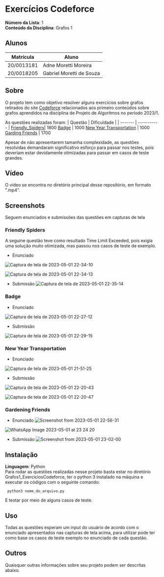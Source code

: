 # Exercícios Codeforce

**Número da Lista**: 1<br>
**Conteúdo da Disciplina**: Grafos 1<br>

## Alunos
|Matrícula | Aluno |
| -- | -- |
| 20/0013181  |  Adne Moretti Moreira |
| 20/0018205  |  Gabriel Moretti de Souza |

## Sobre 
O projeto tem como objetivo resolver alguns exercícios sobre grafos retirados do site [Codeforce](https://codeforces.com/) relacionados aos primeiro conteúdos sobre grafos aprendidos na disciplina de Projeto de Algoritmos no período 2023/1.

As questões realizadas foram: 
| Questão | Dificuldade | 
| ------- | ----------- | 
[Friendly_Spiders](https://codeforces.com/problemset/problem/1775/D)| 1800
[Badge](https://codeforces.com/contest/1020/problem/B)      |  1000
[New Year Transportation](https://codeforces.com/problemset/problem/500/A) | 1000
[Garding Friends](https://codeforces.com/contest/1822/problem/F) | 1700

Apesar de não apresentarem tamanha complexidade, as questões resolvidas demandaram significativo esforço para passar 
nos testes, pois deveriam estar devidamente otimizadas para passar em casos de teste grandes.

## Vídeo

O vídeo se encontra no diretório principal desse repositório, em formato ".mp4".

## Screenshots
Seguem enunciados e submissões das questões em capturas de tela

### Friendly Spiders
A seguine questão teve como resultado Time Limit Exceeded, pois exigia uma solução muito otimizada, mas passou nos casos de teste de exemplo. 

- Enunciado

![Captura de tela de 2023-05-01 22-34-10](https://user-images.githubusercontent.com/64036847/235561181-7d783d0f-a13a-4334-8555-03648ab9d4e1.png)

![Captura de tela de 2023-05-01 22-34-13](https://user-images.githubusercontent.com/64036847/235561201-258bfe19-a968-4c11-8a35-485c5ac2b435.png)

- Submissão
![Captura de tela de 2023-05-01 22-35-14](https://user-images.githubusercontent.com/64036847/235561244-7f602772-b03c-40f6-9a78-766546d322e5.png)

### Badge
- Enunciado 

![Captura de tela de 2023-05-01 22-27-12](https://user-images.githubusercontent.com/64036847/235561435-19094ed7-87b3-412b-821a-e24bdc8405c2.png)

- Submissão

![Captura de tela de 2023-05-01 22-29-15](https://user-images.githubusercontent.com/64036847/235560390-06aad50c-7c97-4992-9cff-10147feefb7f.png)

### New Year Transportation
- Enunciado

![Captura de tela de 2023-05-01 21-51-25](https://user-images.githubusercontent.com/64036847/235559618-350c90d1-be1f-487a-8fb3-38f5a9d04421.png)

- Submissão

![Captura de tela de 2023-05-01 22-20-43](https://user-images.githubusercontent.com/64036847/235559758-5ff47cc5-aedf-4d6f-8242-bb9b87eab393.png)

![Captura de tela de 2023-05-01 22-20-47](https://user-images.githubusercontent.com/64036847/235559791-79dda3e7-7e43-4340-9c09-fb8bba429400.png)

### Gardening Friends

- Enunciado
![Screenshot from 2023-05-01 22-56-31](https://user-images.githubusercontent.com/78612945/235563612-a8ea3980-3677-4256-baa4-0f95eae6a813.png)

![WhatsApp Image 2023-05-01 at 23 24 20](https://user-images.githubusercontent.com/64036847/235566353-60a43306-e532-4aa3-870b-499b44e0c6f1.jpeg)

- Submissão
![Screenshot from 2023-05-01 23-02-00](https://user-images.githubusercontent.com/78612945/235564075-f0ad2f0a-506e-490f-9f5f-3ad85e71340b.png)

## Instalação 
**Linguagem**: Python<br>
Para rodar as questões realizadas nesse projeto basta estar no diretório Grafos1_ExerciciosCodeforce, ter o python 3 instalado na máquina e executar os códigos com o seguinte comando: 

``` python3 nome_do_arquivo.py```

E testar por meio de alguns casos de teste. 

## Uso 
Todas as questões esperam um input do usuário de acordo com o enunciado apresentados nas capturas de tela acima, para utilizar pode ter como base os casos de teste exemplo no enunciado de cada questão. 

## Outros 
Quaisquer outras informações sobre seu projeto podem ser descritas abaixo.




